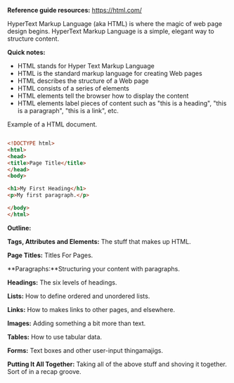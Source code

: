 **Reference guide resources:** https://html.com/ 

HyperText Markup Language (aka HTML) is where the magic of web page design begins. HyperText Markup Language is a simple, elegant way to structure content. 

**Quick notes:**

- HTML stands for Hyper Text Markup Language
- HTML is the standard markup language for creating Web pages
- HTML describes the structure of a Web page
- HTML consists of a series of elements
- HTML elements tell the browser how to display the content
- HTML elements label pieces of content such as "this is a heading", "this is a paragraph", "this is a link", etc. 

Example of a HTML document. 

```html 

<!DOCTYPE html>
<html>
<head>
<title>Page Title</title>
</head>
<body>

<h1>My First Heading</h1>
<p>My first paragraph.</p>

</body>
</html>
``` 

**Outline:** 

**Tags, Attributes and Elements:** The stuff that makes up HTML.

**Page Titles:** Titles For Pages.

**Paragraphs:**Structuring your content with paragraphs.

**Headings:** The six levels of headings.

**Lists:** How to define ordered and unordered lists.

**Links:** How to makes links to other pages, and elsewhere.

**Images:** Adding something a bit more than text.

**Tables:** How to use tabular data.

**Forms:** Text boxes and other user-input thingamajigs.

**Putting It All Together:** Taking all of the above stuff and shoving it together. Sort of in a recap groove.